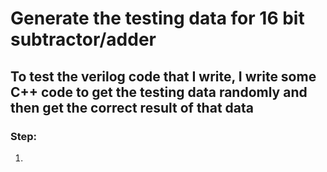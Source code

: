 # Generate the testing data for 16 bit subtractor/adder 
## To test the verilog code that I write, I write some C++ code to get the testing data randomly and then get the correct result of that data
### Step:
1. 